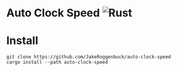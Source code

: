 # Auto Clock Speed ![Rust](https://img.shields.io/github/workflow/status/jakeroggenbuck/auto-clock-speed/Rust?style=for-the-badge)

# Install
```
git clone https://github.com/JakeRoggenbuck/auto-clock-speed
cargo install --path auto-clock-speed
```
